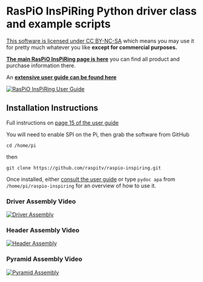 # RasPiO InsPiRing Python driver class and example scripts

[This software is licensed under CC BY-NC-SA](https://creativecommons.org/licenses/by-nc-sa/4.0/)
which means you may use it for pretty much whatever you like **except for commercial purposes.**


**[The main RasPiO InsPiRing page is here](http://rasp.io/inspiring)** you can find all product and purchase information there.

An **[extensive user guide can be found here](http://rasp.io/wp-content/uploads/2017/06/raspio-inspiring-guide.pdf)**

[![RasPiO InsPiRing User Guide](http://rasp.io/wp-content/uploads/2017/06/RasPiO-InsPiRing-User-Guide.png)](http://rasp.io/wp-content/uploads/2017/06/raspio-inspiring-guide.pdf)

## Installation Instructions
Full instructions on [page 15 of the user guide](http://rasp.io/wp-content/uploads/2017/06/raspio-inspiring-guide.pdf#page=15)

You will need to enable SPI on the Pi, then grab the software from GitHub

```cd /home/pi```

then

```git clone https://github.com/raspitv/raspio-inspiring.git```

Once installed, either [consult the user guide](http://rasp.io/wp-content/uploads/2017/06/raspio-inspiring-guide.pdf#page=17) or type ```pydoc apa```
from ```/home/pi/raspio-inspiring``` for an overview of how to use it.


### Driver Assembly Video
[![Driver Assembly](http://rasp.io/wp-content/uploads/2017/07/Driver-assembly.png)](https://youtu.be/TyhNENlXlYk)

### Header Assembly Video
[![Header Assembly](http://rasp.io/wp-content/uploads/2017/07/Straight-8-headers.png)](https://youtu.be/ySVLg9muw9c)

### Pyramid Assembly Video
[![Pyramid Assembly](http://rasp.io/wp-content/uploads/2017/07/Pyramid-assembly.png)](https://youtu.be/Yt9tsg5DmtM)